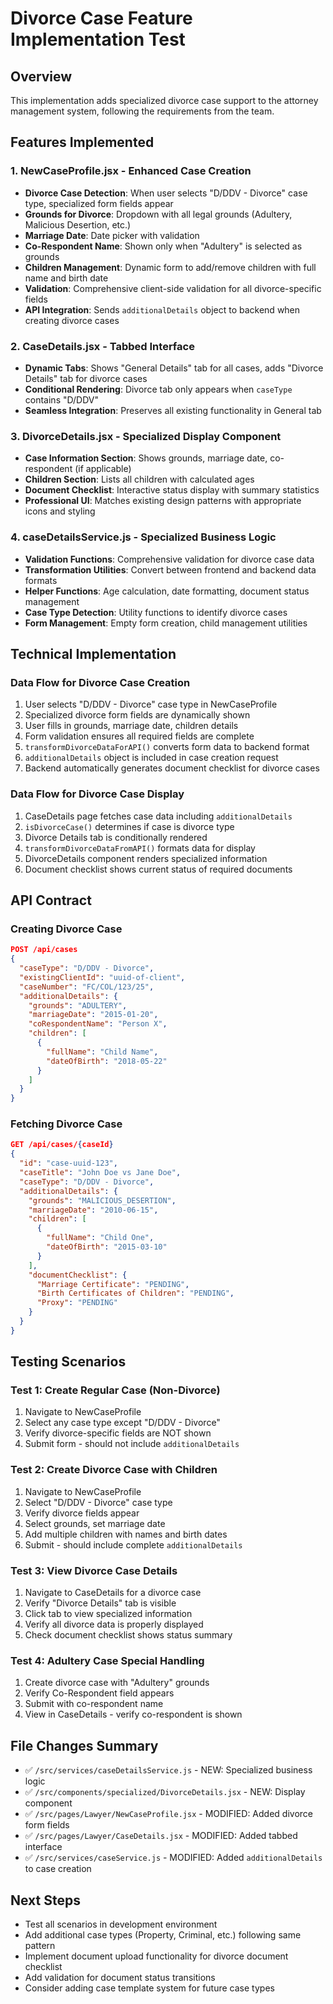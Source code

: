 # Divorce Case Feature Implementation Test

## Overview
This implementation adds specialized divorce case support to the attorney management system, following the requirements from the team.

## Features Implemented

### 1. NewCaseProfile.jsx - Enhanced Case Creation
- **Divorce Case Detection**: When user selects "D/DDV - Divorce" case type, specialized form fields appear
- **Grounds for Divorce**: Dropdown with all legal grounds (Adultery, Malicious Desertion, etc.)
- **Marriage Date**: Date picker with validation
- **Co-Respondent Name**: Shown only when "Adultery" is selected as grounds
- **Children Management**: Dynamic form to add/remove children with full name and birth date
- **Validation**: Comprehensive client-side validation for all divorce-specific fields
- **API Integration**: Sends `additionalDetails` object to backend when creating divorce cases

### 2. CaseDetails.jsx - Tabbed Interface
- **Dynamic Tabs**: Shows "General Details" tab for all cases, adds "Divorce Details" tab for divorce cases
- **Conditional Rendering**: Divorce tab only appears when `caseType` contains "D/DDV"
- **Seamless Integration**: Preserves all existing functionality in General tab

### 3. DivorceDetails.jsx - Specialized Display Component
- **Case Information Section**: Shows grounds, marriage date, co-respondent (if applicable)
- **Children Section**: Lists all children with calculated ages
- **Document Checklist**: Interactive status display with summary statistics
- **Professional UI**: Matches existing design patterns with appropriate icons and styling

### 4. caseDetailsService.js - Specialized Business Logic
- **Validation Functions**: Comprehensive validation for divorce case data
- **Transformation Utilities**: Convert between frontend and backend data formats
- **Helper Functions**: Age calculation, date formatting, document status management
- **Case Type Detection**: Utility functions to identify divorce cases
- **Form Management**: Empty form creation, child management utilities

## Technical Implementation

### Data Flow for Divorce Case Creation
1. User selects "D/DDV - Divorce" case type in NewCaseProfile
2. Specialized divorce form fields are dynamically shown
3. User fills in grounds, marriage date, children details
4. Form validation ensures all required fields are complete
5. `transformDivorceDataForAPI()` converts form data to backend format
6. `additionalDetails` object is included in case creation request
7. Backend automatically generates document checklist for divorce cases

### Data Flow for Divorce Case Display  
1. CaseDetails page fetches case data including `additionalDetails`
2. `isDivorceCase()` determines if case is divorce type
3. Divorce Details tab is conditionally rendered
4. `transformDivorceDataFromAPI()` formats data for display
5. DivorceDetails component renders specialized information
6. Document checklist shows current status of required documents

## API Contract

### Creating Divorce Case
```json
POST /api/cases
{
  "caseType": "D/DDV - Divorce",
  "existingClientId": "uuid-of-client",
  "caseNumber": "FC/COL/123/25",
  "additionalDetails": {
    "grounds": "ADULTERY", 
    "marriageDate": "2015-01-20",
    "coRespondentName": "Person X",
    "children": [
      {
        "fullName": "Child Name",
        "dateOfBirth": "2018-05-22"
      }
    ]
  }
}
```

### Fetching Divorce Case
```json
GET /api/cases/{caseId}
{
  "id": "case-uuid-123",
  "caseTitle": "John Doe vs Jane Doe", 
  "caseType": "D/DDV - Divorce",
  "additionalDetails": {
    "grounds": "MALICIOUS_DESERTION",
    "marriageDate": "2010-06-15",
    "children": [
      {
        "fullName": "Child One", 
        "dateOfBirth": "2015-03-10"
      }
    ],
    "documentChecklist": {
      "Marriage Certificate": "PENDING",
      "Birth Certificates of Children": "PENDING", 
      "Proxy": "PENDING"
    }
  }
}
```

## Testing Scenarios

### Test 1: Create Regular Case (Non-Divorce)
1. Navigate to NewCaseProfile
2. Select any case type except "D/DDV - Divorce" 
3. Verify divorce-specific fields are NOT shown
4. Submit form - should not include `additionalDetails`

### Test 2: Create Divorce Case with Children
1. Navigate to NewCaseProfile
2. Select "D/DDV - Divorce" case type
3. Verify divorce fields appear
4. Select grounds, set marriage date
5. Add multiple children with names and birth dates
6. Submit - should include complete `additionalDetails`

### Test 3: View Divorce Case Details
1. Navigate to CaseDetails for a divorce case
2. Verify "Divorce Details" tab is visible
3. Click tab to view specialized information
4. Verify all divorce data is properly displayed
5. Check document checklist shows status summary

### Test 4: Adultery Case Special Handling
1. Create divorce case with "Adultery" grounds
2. Verify Co-Respondent field appears
3. Submit with co-respondent name
4. View in CaseDetails - verify co-respondent is shown

## File Changes Summary
- ✅ `/src/services/caseDetailsService.js` - NEW: Specialized business logic
- ✅ `/src/components/specialized/DivorceDetails.jsx` - NEW: Display component  
- ✅ `/src/pages/Lawyer/NewCaseProfile.jsx` - MODIFIED: Added divorce form fields
- ✅ `/src/pages/Lawyer/CaseDetails.jsx` - MODIFIED: Added tabbed interface
- ✅ `/src/services/caseService.js` - MODIFIED: Added `additionalDetails` to case creation

## Next Steps
- Test all scenarios in development environment
- Add additional case types (Property, Criminal, etc.) following same pattern
- Implement document upload functionality for divorce document checklist
- Add validation for document status transitions
- Consider adding case template system for future case types
